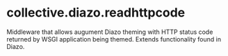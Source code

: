collective.diazo.readhttpcode
=============================

Middleware that allows augument Diazo theming with HTTP status code returned by WSGI application being themed. Extends functionality found in Diazo.